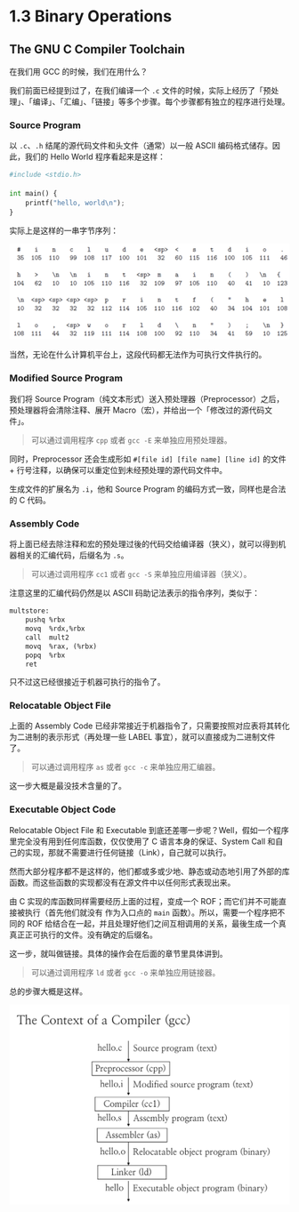 # 1.3 Binary Operations

## The GNU C Compiler Toolchain

在我们用 GCC 的时候，我们在用什么？

我们前面已经提到过了，在我们编译一个 `.c` 文件的时候，实际上经历了「预处理」、「编译」、「汇编」、「链接」等多个步骤。每个步骤都有独立的程序进行处理。

### Source Program

以 `.c`、`.h` 结尾的源代码文件和头文件（通常）以一般 ASCII 编码格式储存。因此，我们的 Hello World 程序看起来是这样：

```python
#include <stdio.h>

int main() {
    printf("hello, world\n");
}
```

实际上是这样的一串字节序列：

![image-20200228111704733](1-3-bops.assets/image-20200228111704733.png)

当然，无论在什么计算机平台上，这段代码都无法作为可执行文件执行的。

### Modified Source Program

我们将 Source Program（纯文本形式）送入预处理器（Preprocessor）之后，预处理器将会清除注释、展开 Macro（宏），并给出一个「修改过的源代码文件」。

> 可以通过调用程序 `cpp` 或者 `gcc -E` 来单独应用预处理器。

同时，Preprocessor 还会生成形如 `#[file id] [file name] [line id]` 的文件 + 行号注释，以确保可以重定位到未经预处理的源代码文件中。

生成文件的扩展名为 `.i`，他和 Source Program 的编码方式一致，同样也是合法的 C 代码。

### Assembly Code

将上面已经去除注释和宏的预处理过後的代码交给编译器（狭义），就可以得到机器相关的汇编代码，后缀名为 `.s`。

> 可以通过调用程序 `cc1` 或者 `gcc -S` 来单独应用编译器（狭义）。

注意这里的汇编代码仍然是以 ASCII 码助记法表示的指令序列，类似于：

```assembly
multstore:
	pushq %rbx
	movq  %rdx,%rbx
	call  mult2
	movq  %rax, (%rbx)
	popq  %rbx
	ret
```

只不过这已经很接近于机器可执行的指令了。

### Relocatable Object File

上面的 Assembly Code 已经非常接近于机器指令了，只需要按照对应表将其转化为二进制的表示形式（再处理一些 LABEL 事宜），就可以直接成为二进制文件了。

> 可以通过调用程序 `as` 或者 `gcc -c` 来单独应用汇编器。

这一步大概是最没技术含量的了。

### Executable Object Code

Relocatable Object File 和 Executable 到底还差哪一步呢？Well，假如一个程序里完全没有用到任何库函数，仅仅使用了 C 语言本身的保证、System Call 和自己的实现，那就不需要进行任何链接（Link），自己就可以执行。

然而大部分程序都不是这样的，他们都或多或少地、静态或动态地引用了外部的库函数。而这些函数的实现都没有在源文件中以任何形式表现出来。

由 C 实现的库函数同样需要经历上面的过程，变成一个 ROF；而它们并不可能直接被执行（首先他们就没有 作为入口点的 `main` 函数）。所以，需要一个程序把不同的 ROF 给结合在一起，并且处理好他们之间互相调用的关系，最後生成一个真真正正可执行的文件。没有确定的后缀名。

这一步，就叫做链接。具体的操作会在后面的章节里具体讲到。

> 可以通过调用程序 `ld` 或者 `gcc -o` 来单独应用链接器。

总的步骤大概是这样。

![image-20200228114934865](1-3-bops.assets/image-20200228114934865.png)

